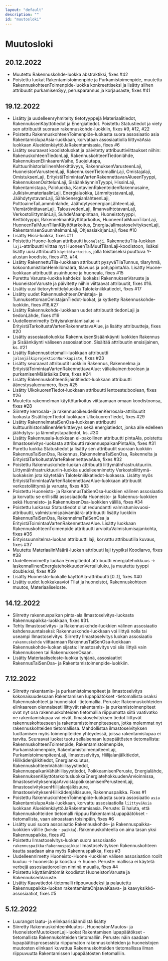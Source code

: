 ```yaml
---
layout: "default"
description: ""
id: "muutosloki"
---
```

# Muutosloki

## 20.12.2022

- Muutettu Rakennuskohde-luokka abstraktiksi, fixes #42
- Poistettu luokat Rakentamistoimenpide ja Purkamistoimenpide, muutettu RakennuskohteenToimenpide-luokka konkreettiseksi ja lisätty siihen attribuutit purkamisenSyy, perusparannus ja korjausaste, fixes #41  

## 19.12.2022
- Lisätty ja uudelleenryhmitelty tietotyyppejä Materiaalitiedot, RakennuksenKäyttötiedot ja Energiatiedot. Poistettu Statustiedot ja viety sen attribuutit suoraan rakennuskohde-luokkiin, fixes #9, #12, #22 
- Poistettu RakennuskohteenToimenpide-luokasta suora assosiaatio asia RakentamislupaAsia-luokkaan, korvataan assosiaatiolla liittyväAsia luokkaan AlueidenkäyttöJaRakentamisasia, fixes #6
- Lisätty seuraavat koodistoluokat ja päivitetty attribuuttiviittaukset niihin: RakenuskohteenTiedonLaji, RakennuskohteenTiedonlähde, RakennuksenElinkaarenVaihe, Suojelutapa, KulttuurihistoriallinenMerkittävyys, RakennuksenVarusteenLaji, HuoneistonVarusteenLaji, RakennuksenTietomallinLaji, Omistajalaji, OmistuksenLaji, ErityistäToimintaaVartenRakennettavanAlueenTyyppi, RakennuksenOsittelunLaji, SisäänkäynninTyyppi, HissinLaji, 
Rakentamistapa, Paloluokka, KantavienRakenteidenRakennusaine, JulkisivumateriaalinLaji, Energialuokka, LämmitystavanLaji, JäähdytystavanLaji, SähköenergianlähteenLaji, PolttoaineTaiLammönlahde, JäähdytysenergianLähteenLaji, ViemäröintitavanLaji, TalousvedenLaji, IlmanvaihtotavanLaji, VerkostoliittymänLaji, SuhdeMaanpintaan, Huoneistotyyppi, Keittiötyyppi, RakennelmanKäyttötarkoitus, HuoneenTaiMuunTilanLaji, HuoneenTaiMuunTilanKäyttötarkoitus, EnergiaJaIlmastoselvityksenLaji, RakentamisenSuunnitelmanLaji, OhjeasiakirjanLaji, fixes #10
- Lisätty Hissi-luokka, fixes #11
- Poistettu Huone-luokan attribuutti ```huonelaji```. RakennettuTila-luokkan ```laji```-attribuutti viittaa nyt HuoneenTaiMuutTilanLaji-koodistoon, lisäksi lisätty uusi attribuutti ```käyttötarkoitus```, jolla toistaiseksi puuttuva Y-alustan koodisto, fixes #13, #14.
- Lisätty RakennettuTila-luokkaan attribuutit pysyväTilaTunnus, tilaryhmä, kokoontumistilanHenkilömäärä, tilavuus ja pohjapintaAla. Lisätty Huone-luokkaan attribuutit asuinhuone ja huoneala, fixes #15
- Puretttu Varuste-luokka kahdeksi luokaksi RakennuksenVaruste ja HuoneistonVaruste ja päivitetty niihin viittaavat attribuutit, fixes #16.
- Lisätty uusi tietoryhmittelyluokka Talotekniikkatiedot, fixes #17
- Lisätty uudet RakennuskohteenOmistaja- ja TunnuksettomanOmistajanTiedot-luokat, ja kytketty Rakennuskohde-luokkiin, fixes #18,#27
- Lisätty Rakennukohde-luokkaan uudet attribuutit tiedonLaji ja tiedonLähde, fixes #19
- Uudelleennimetty Erityisrakentamisalue -> ErityistäTarkoitustaVartenRakennettavaAlue, ja lisätty attribuutteja, fixes #20
- Lisätty assosiaatioluokka RakennuksenSisäänkäynti luokkien Rakennus ja Sisäänkäynti väliseen assosiaatioon. Sisältää attribuutin ensisijainen, ks. #21
- Lisätty Rakennustietomalli-luokkaan attribuutti ```jalanjälkiprojektionNurkkapiste```, fixes #23
- Lisätty seuraavat attribuutit luokkiin Rakennus, Rakennelma ja ErityistäToimintaaVartenRakennettavaAlue: väliaikainen:boolean ja purkamisenMääräaika:Date, fixes #24
- Lisätty RakennuskohteenSijaintitiedot-luokkaan attribuutti äänestysaluenumero, fixes #25
- Lisätty UlkokuorenTiedot-luokkaan attribuutti lentoeste:boolean, fixes #26
- Muutettu rakennelman käyttötarkoitus viittaamaan omaan koodistoonsa, fixes #28
- Siirretty kerrosala- ja rakennusoikeudellinenKerrosala-attribuutit luokasta SisätilojenTiedot luokkaan UlkokuorenTiedot, fixes #29
- Lisätty RakennelmataiSenOsa-luokkaan attribuutti kulttuurihistoriallinenMerkittävyys sekä energiatiedot, jonka alle edelleen jäähdytys- ja lämmitystapatiedot, ks. #30
- Lisätty Rakennusala-luokkaan ei-pakollinen attribuutti pintaAla, poistettu Ilmastoselvitys-luokasta attribuutti rakennuspaikanPintaAla, fixes #31
- Purettu luokka Statustiedot ja lisätty sen attribuutit suoraan luokkiin RakennusTaiSenOsa, Rakennus, RakennelmaTaiSenOsa, Rakennelta ja ErityistäTarkoitustaVarteRakennettavaAlue, fixes #32
- Poistettu Rakennuskohde-luokan attribuutti liittymäInfrastruktuuriin. LiittymäInfrastruktuuriin-luokka uudelleennimetty Verkostoliittymä-luokaksim jota käytetään Talotekniikkatiedot-luokassa. Lisätty myös ErityistäToimintaaVartenRakennettavaAlue-luokkaan attribuutit verkostoliittymä ja varuste, fixes #33
- Poistettu Huoneisto- ja RakennusTaiSenOsa-luokkien välinen assosiaatio ja korvattu se erillisillä assosiaatiolla Huoneisto- ja Rakennus-luokkien sekä Huoneisto- ja RakennuksenOsa-luokkien välillä, fixes #34
- Poistettu luokassa Statustiedot ollut redundantti valmistumisvuosi-attribuutti, valmistumispäivämäärä-attribuutti lisätty luokkiin RakennusTaiSenOsa, RakennelmaTaiSenOsa ja ErityistäToimintaaVartenRakennettavaAlue. Lisätty luokkaan RakennuskohteenToimenpide attribuutti arvioituValmistumisajankohta, fixes #36
- Erityissuunnitelma-luokan attribuutti laji, korvattu attribuutilla kuvaus, fixes #37
- Muutettu MateriaalinMäärä-luokan attribuuti laji tyypiksi Koodiarvo, fixes #38
- Uudelleennimetty luokan Energitiedot attribuutti energiatehokkuus -> laskennallinenEnergiatehokkuudenVertailuluku, ja muutettu tyyppi double:ksi, fixes #39
- Lisätty Huoneisto-luokalle käyttöAla-attribuutti [0..1], fixes #40
- Lisätty uudet luokkakaaviot Tilat ja huoneistot, Rakennuskohteen muutos, Materiaaliseloste.

## 14.12.2022

- Siirretty rakennuspaikan pinta-ala Ilmastoselvitys-luokasta Rakennuspaikka-luokkaan, fixes #31.
- Tehty Ilmastoselvitys- ja Rakennuskohde-luokkien välinen assosiaatio kahdensuuntaiseksi: Rakennuskohde-luokkaan voi liittyä nolla tai useampi Ilmastoselvitys. Siirretty Ilmastoselvitys luokan assosiaatio ```rakennuskohde``` viittaamaan RakennusTaiSenOsa-luokkaan Rakennuskohde-luokan sijasta: Ilmastoselvitys voi siis liittyä vain Rakennukseen tai RakennuksenOsaan.
- Lisätty Materiaaliseloste-luokka tyhjänä, assosiaatiot RakennusTaiSenOsa- ja Rakentamistoimenpide-luokkiin.

## 7.12.2022

- Siirretty rakentamis- ja purkamistoimenpiteet ja ilmastoselvitys kokonaisuudessaan Rakentamisen lupapäätökset -tietomallista osaksi Rakennuskohteet ja huoneistot -tietomallia. Peruste: Rakennuskohteiden elinkaareen olennaisesti liittyvät rakentamis- ja purkamistoimenpiteet ovat nyt osa rakennuskohteiden tietomallia riippumatta siitä vaativatko ne rakentamislupaa vai eivät. Ilmastoselvityksen tiedot liittyvät rakennuskohteeseen ja rakentamistoimenpiteeseen, jotka molemmat nyt rakennuskohteiden tietomallissa. Mahdollistaa ilmastoselvityksen tuottamisen myös toimenpiteiden yhteydessä, joissa rakentamislupaa ei tarvita. Seuraavat luokat tuotu sellaisenaan lupapäätösten tietomallista: RakennuskohteenToimenpide, Rakentamistoimenpide, Purkamistoimenpide,  RakentamistoimenpiteenLaji, PurkamistoimenpiteenLaji, Ilmastoselvitys, Hiilijalanjälkitiedot, Hiilikädenjälkitiedot, Energiankulutus, RakennuskohteenVähähiilisyystiedot, RakennuspaikanVähähiilisyystiedot, PoikkeamisenPeruste, Energialähde, RakennuksenKäyttötarkoitusluokkaEnergiatehokkuudenArvioinnissa, IlmastoselvityksenrajaArvoistapoikkeamisenPerusteenLaji, IlmastoselvityksenHiilijalanjälkisuure, IlmastoselvityksenHiilikädenjälkisuure, Rakennuspaikka. Fixes #1
- Poistettu RakennuskohteenToimenpide-luokasta suora assosiaatio ```asia``` RakentamislupaAsia-luokkaan, korvattu assosiaatiolla ```liittyväAsia``` luokkaan AlueidenkäyttöJaRakentamisasia. Peruste: Ei haluta, että Rakennuskohteiden tietomalli riippuu RakentamisLupapäätökset -tietomallista, vaan ainoastaan toisinpäin, fixes #6
- Lisätty uusi suora assosiaatio Rakennuskohde- ja Rakennuspaikka-luokkien välille (```kohde``` - ```paikka```). Rakennuskohteella on aina tasan yksi Rakennuspaikka, fixes #2
- Poistettu Ilmastoselvitys-luokan suora assosiaatio ```rakennuspaikka:Rakennuspaikka```: Ilmastoselvityksen Rakennuskohteen kautta saadaan aina myös Rakennuspaikka, fixes #3
- Uudelleennimetty Huoneisto-Huone -luokkien välisen assosiaation roolit kuuluu -> huoneisto ja koostuu -> huone. Peruste: mallissa ei käytetä verbejä assosiaatioroolien niminä muualla, fixes #4
- Poistettu käyttämättömät koodistot HuoneistonVaruste ja RakennuksenVaruste.
- Lisätty Kaavatiedot-tietomalli riippuvuudeksi ja palautettu Rakennuspaikka-luokan rakentamistaOhjaavaKaava- ja kaavyksikkö-assosiaatiot, fixes #5

## 5.12.2022

- Luurangot laatu- ja elinkaarisäännöistä lisätty
- Siirretty RakennuskohteenMuutos-, HuoneistonMuutos- ja HuoneistonMuutoksenLaji-luokat Rakentamisen lupapäätökset -tietomallista Rakennukohteiden tietomalliin. Peruste: näin saadaan lupapäätösprosessista riippumaton rakennuskohteiden ja huoneistojen muutosten elinkaari kuvattua Rakennuskohteiden tietomallissa ilman riippuvuutta Rakentamissen lupapäätösten tietomalliin. 